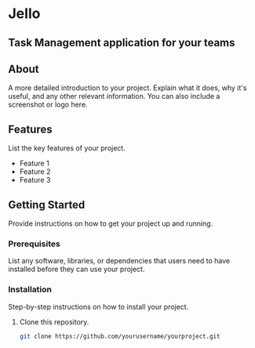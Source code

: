 # Jello
## Task Management application for your teams

## About

A more detailed introduction to your project. Explain what it does, why it's useful, and any other relevant information. You can also include a screenshot or logo here.

## Features

List the key features of your project.

- Feature 1
- Feature 2
- Feature 3

## Getting Started

Provide instructions on how to get your project up and running.

### Prerequisites

List any software, libraries, or dependencies that users need to have installed before they can use your project.

### Installation

Step-by-step instructions on how to install your project.

1. Clone this repository.
   ```sh
   git clone https://github.com/yourusername/yourproject.git

